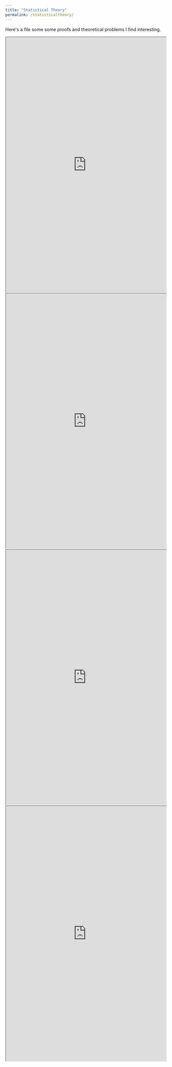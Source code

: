 ```yaml
---
title: "Statistical Theory"
permalink: /statisticaltheory/
---
```


Here's a file some some proofs and theoretical problems I find interesting.

<iframe src="https://phillipsundin.github.io/_pdffiles/OrthogonalPredictorsNoIntercept.pdf" width = "100%" height="800em"></iframe>

<iframe src="https://phillipsundin.github.io/_pdf_files/AltamedBetaRegression.pdf" width = "100%" height="800em"></iframe>
<iframe src="https://phillipsundin.github.io/pdf_files/AltamedBetaRegression.pdf" width = "100%" height="800em"></iframe>


<iframe src="https://phillipsundin.github.io/pdffiles/OrthogonalPredictorsNoIntercept.pdf" width = "100%" height="800em"></iframe>
